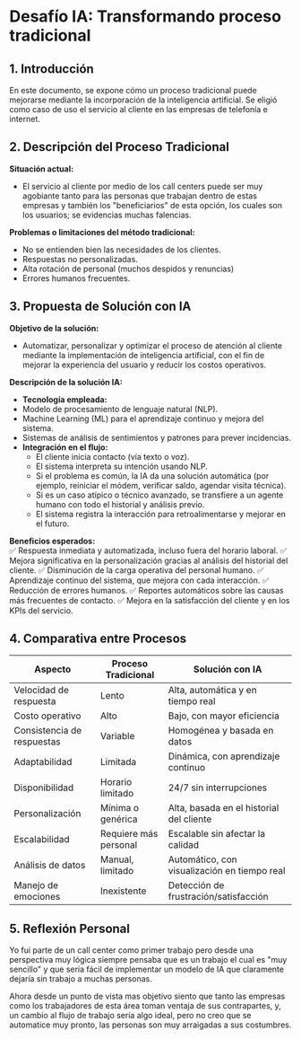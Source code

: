 # Desafío IA: Transformando proceso tradicional 

## 1. Introducción
En este documento, se expone cómo un proceso tradicional puede mejorarse mediante la incorporación de la inteligencia artificial. Se eligió como caso de uso el servicio al cliente en las empresas de telefonía e internet.

## 2. Descripción del Proceso Tradicional
**Situación actual:**  
- El servicio al cliente por medio de los call centers puede ser muy agobiante tanto para las personas que trabajan dentro de estas empresas y también los "beneficiarios" de esta opción, los cuales son los usuarios; se evidencias muchas falencias.

**Problemas o limitaciones del método tradicional:**  
- No se entienden bien las necesidades de los clientes.
- Respuestas no personalizadas.
- Alta rotación de personal (muchos despidos y renuncias)
- Errores humanos frecuentes.

## 3. Propuesta de Solución con IA
**Objetivo de la solución:**  
- Automatizar, personalizar y optimizar el proceso de atención al cliente mediante la implementación de inteligencia artificial, con el fin de mejorar la experiencia del usuario y reducir los costos operativos.

**Descripción de la solución IA:**  
- **Tecnología empleada:**
- Modelo de procesamiento de lenguaje natural (NLP).
- Machine Learning (ML) para el aprendizaje continuo y mejora del sistema.
- Sistemas de análisis de sentimientos y patrones para prever incidencias.
- **Integración en el flujo:**
  - El cliente inicia contacto (vía texto o voz).
  - El sistema interpreta su intención usando NLP.
  - Si el problema es común, la IA da una solución automática (por ejemplo, reiniciar el módem, verificar saldo, agendar visita técnica).
  - Si es un caso atípico o técnico avanzado, se transfiere a un agente humano con todo el historial y análisis previo.
  - El sistema registra la interacción para retroalimentarse y mejorar en el futuro.

**Beneficios esperados:**  
  ✅ Respuesta inmediata y automatizada, incluso fuera del horario laboral.
  ✅ Mejora significativa en la personalización gracias al análisis del historial del cliente.
  ✅ Disminución de la carga operativa del personal humano.
  ✅ Aprendizaje continuo del sistema, que mejora con cada interacción.
  ✅ Reducción de errores humanos.
  ✅ Reportes automáticos sobre las causas más frecuentes de contacto.
  ✅ Mejora en la satisfacción del cliente y en los KPIs del servicio.

## 4. Comparativa entre Procesos

| **Aspecto**                | **Proceso Tradicional** | **Solución con IA**                          |
| -------------------------- | ----------------------- | -------------------------------------------- |
| Velocidad de respuesta     | Lento                   | Alta, automática y en tiempo real            |
| Costo operativo            | Alto                    | Bajo, con mayor eficiencia                   |
| Consistencia de respuestas | Variable                | Homogénea y basada en datos                  |
| Adaptabilidad              | Limitada                | Dinámica, con aprendizaje continuo           |
| Disponibilidad             | Horario limitado        | 24/7 sin interrupciones                      |
| Personalización            | Mínima o genérica       | Alta, basada en el historial del cliente     |
| Escalabilidad              | Requiere más personal   | Escalable sin afectar la calidad             |
| Análisis de datos          | Manual, limitado        | Automático, con visualización en tiempo real |
| Manejo de emociones        | Inexistente             | Detección de frustración/satisfacción        |


## 5. Reflexión Personal
Yo fui parte de un call center como primer trabajo pero desde una perspectiva muy lógica siempre pensaba que es un trabajo el cual es "muy sencillo" y que sería fácil de implementar un modelo de IA que claramente dejaría sin trabajo a muchas personas.

Ahora desde un punto de vista mas objetivo siento que tanto las empresas como los trabajadores de esta área toman ventaja de sus contrapartes, y, un cambio al flujo de trabajo sería algo ideal, pero no creo que se automatice muy pronto, las personas son muy  arraigadas a sus costumbres.
